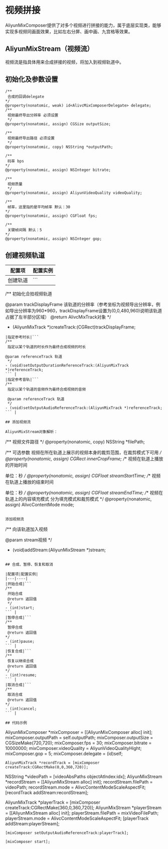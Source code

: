 # 视频拼接

AliyunMixComposer提供了对多个视频进行拼接的能力，属于底层实现类，能够实现多视频同画面效果，比如左右分屏、画中画、九宫格等效果。

## AliyunMixStream（视频流）

视频流是指具体用来合成拼接的视频，将加入到视频轨道中。

## 初始化及参数设置

```
/**
 合成的回调delegate
*/
@property(nonatomic, weak) id<AlivcMixComposerDelegate> delegate;
/**
 视频最终导出分辨率 必须设置
 */
@property(nonatomic, assign) CGSize outputSize;

/**
 视频最终导出路径 必须设置
 */
@property(nonatomic, copy) NSString *outputPath;

/**
 码率 bps 
*/
@property(nonatomic, assign) NSInteger bitrate;

/**
 视频质量
 */
@property(nonatomic, assign) AliyunVideoQuality videoQuality;

/**
 帧率，这里指的是平均帧率 默认：30 
*/
@property(nonatomic, assign) CGFloat fps;

/**
 关键帧间隔 默认：5 
*/
@property(nonatomic, assign) NSInteger gop;
```

## 创建视频轨道

|配置项|配置实例|
|---|----|
|创建轨道|```
/**
 初始化合拍视频轨道

@param trackDisplayFrame 该轨道的分辨率（参考坐标为视频导出分辨率，例如导出分辨率为960*960，trackDisplayFrame设置为(0,0,480,960)说明该轨道占据了左半部分区域）
@return AlivcMixTrack对象
 */
- (AliyunMixTrack *)createTrack:(CGRect)trackDisplayFrame;
``` |
|指定参考时长|```
/**
 指定以某个轨道的时长作为最终合成视频的时长

@param referenceTrack 轨道
 */
- (void)setOutputDurationReferenceTrack:(AliyunMixTrack *)referenceTrack;
``` |
|指定参考音轨|```
/**
 指定以某个轨道的音频作为最终合成视频的音频

 @param referenceTrack 轨道
 */
- (void)setOutputAudioReferenceTrack:(AliyunMixTrack *)referenceTrack;
``` |

## 添加视频流

AliyunMixStream对象解析：

```
/**
 视频文件路径
 */
@property(nonatomic, copy) NSString *filePath;

/**
 可选参数
 视频在所在轨道上展示的视频本身的裁剪范围，在裁剪模式下可用
 */
@property(nonatomic, assign) CGRect innerCropFrame;
/**
 视频在轨道上播放的开始时间

 单位：秒
 */
@property(nonatomic, assign) CGFloat streamStartTime;
/**
 视频在轨道上播放的结束时间

 单位：秒
 */
@property(nonatomic, assign) CGFloat streamEndTime;
/**
 视频在轨道上的内容填充模式
 分为填充模式和裁剪模式
 */
@property(nonatomic, assign) AlivcContentMode mode;
```

添加视频流

```
/**
 向该轨道加入视频

 @param stream视频
 */
- (void)addStream:(AliyunMixStream *)stream;
```

## 合成、暂停、恢复和取消

|配置项|配置实例|
|---|----|
|开始合成|```
/**
 开始合成
 @return 返回值
 */
- (int)start;
``` |
|暂停合成|```
/**
 暂停合成
 @return 返回值 
*/
- (int)pause;
``` |
|恢复合成|```
/**
 恢复以继续合成
 @return 返回值 
*/
- (int)resume;
``` |
|取消合成|```
/**
 取消合成
 @return 返回值 
*/
- (int)cancel;
``` |

## 代码示例

```
AliyunMixComposer *mixComposer = [[AliyunMixComposer alloc] init];
    mixComposer.outputPath = self.outputPath;
    mixComposer.outputSize = CGSizeMake(720,720);
    mixComposer.fps = 30;
    mixComposer.bitrate = 10000000;
    mixComposer.videoQuality = AliyunVideoQualityHight;
    mixComposer.gop = 5;
    mixComposer.delegate = (id)self;

    AliyunMixTrack *recordTrack = [mixComposer createTrack:CGRectMake(0,0,360,720)];

  NSString *videoPath = [videoAbsPaths objectAtIndex:idx];
    AliyunMixStream *recordStream = [[AliyunMixStream alloc] init];
    recordStream.filePath = videoPath;
    recordStream.mode = AlivcContentModeScaleAspectFit;
    [recordTrack addStream:recordStream];

AliyunMixTrack *playerTrack = [mixComposer createTrack:CGRectMake(360,0,360,720)];
    AliyunMixStream *playerStream = [[AliyunMixStream alloc] init];
    playerStream.filePath = mixVideoFilePath;
    playerStream.mode = AlivcContentModeScaleAspectFit;
    [playerTrack addStream:playerStream];

    [mixComposer setOutputAudioReferenceTrack:playerTrack];

    [mixComposer start];
```

